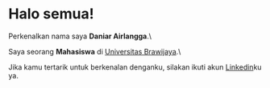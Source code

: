 # Halo semua! 

Perkenalkan nama saya **Daniar Airlangga**.\

Saya seorang **Mahasiswa** di [Universitas Brawijaya](https://ub.ac.id/id/).\

Jika kamu tertarik untuk berkenalan denganku, silakan ikuti akun [Linkedin](https://www.linkedin.com/in/daniarairlangga/)ku ya.
